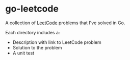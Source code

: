 # go-leetcode

A collection of [LeetCode](https://leetcode.com) problems that I've solved in Go.

Each directory includes a:

- Description with link to LeetCode problem
- Solution to the problem
- A unit test